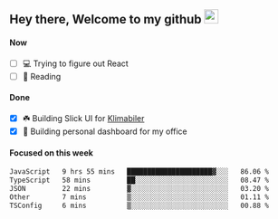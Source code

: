 ## Hey there, Welcome to my github <img src="https://media.giphy.com/media/hvRJCLFzcasrR4ia7z/giphy.gif" width="25px">

#### Now
- [ ] 💻 Trying to figure out React
- [ ] 📕 Reading

#### Done
- [x] ☘️ Building Slick UI for [Klimabiler](https://klimabiler.dk)
- [x] 🚀 Building personal dashboard for my office
 
 #### Focused on this week
<!--START_SECTION:waka-->

```txt
JavaScript   9 hrs 55 mins   █████████████████████▓░░░   86.06 %
TypeScript   58 mins         ██░░░░░░░░░░░░░░░░░░░░░░░   08.47 %
JSON         22 mins         ▓░░░░░░░░░░░░░░░░░░░░░░░░   03.20 %
Other        7 mins          ▒░░░░░░░░░░░░░░░░░░░░░░░░   01.11 %
TSConfig     6 mins          ▒░░░░░░░░░░░░░░░░░░░░░░░░   00.88 %
```

<!--END_SECTION:waka-->

